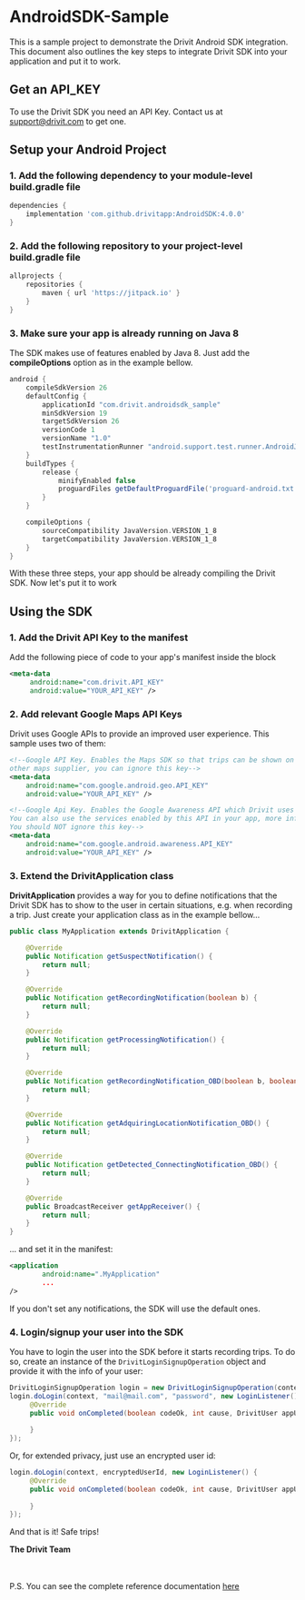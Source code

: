 # AndroidSDK-Sample

This is a sample project to demonstrate the Drivit Android SDK integration. This document also outlines the key steps to integrate Drivit SDK into your application and put it to work.

## Get an API_KEY
To use the Drivit SDK you need an API Key. Contact us at support@drivit.com to get one. 

## Setup your Android Project
### 1. Add the following dependency to your module-level build.gradle file
```gradle
dependencies {
    implementation 'com.github.drivitapp:AndroidSDK:4.0.0'
}

```
### 2. Add the following repository to your project-level build.gradle file
```gradle
allprojects {
    repositories {
        maven { url 'https://jitpack.io' }
    }
}
```
### 3. Make sure your app is already running on Java 8
The SDK makes use of features enabled by Java 8. Just add the **compileOptions** option as in the example bellow.
```gradle
android {
    compileSdkVersion 26
    defaultConfig {
        applicationId "com.drivit.androidsdk_sample"
        minSdkVersion 19
        targetSdkVersion 26
        versionCode 1
        versionName "1.0"
        testInstrumentationRunner "android.support.test.runner.AndroidJUnitRunner"
    }
    buildTypes {
        release {
            minifyEnabled false
            proguardFiles getDefaultProguardFile('proguard-android.txt'), 'proguard-rules.pro'
        }
    }

    compileOptions {
        sourceCompatibility JavaVersion.VERSION_1_8
        targetCompatibility JavaVersion.VERSION_1_8
    }
}
```

With these three steps, your app should be already compiling the Drivit SDK. Now let's put it to work

## Using the SDK
### 1. Add the Drivit API Key to the manifest
Add the following piece of code to your app's manifest inside the **<application/>** block
```xml
<meta-data
     android:name="com.drivit.API_KEY"
     android:value="YOUR_API_KEY" />
 ```

### 2. Add relevant Google Maps API Keys
Drivit uses Google APIs to provide an improved user experience. This sample uses two of them:
```xml
<!--Google API Key. Enables the Maps SDK so that trips can be shown on a map. If you choose
other maps supplier, you can ignore this key-->
<meta-data
    android:name="com.google.android.geo.API_KEY"
    android:value="YOUR_API_KEY" />

<!--Google Api Key. Enables the Google Awareness API which Drivit uses in its inner workings.
You can also use the services enabled by this API in your app, more info here: https://developers.google.com/awareness/overview
You should NOT ignore this key-->
<meta-data
    android:name="com.google.android.awareness.API_KEY"
    android:value="YOUR_API_KEY" />
```


### 3. Extend the DrivitApplication class
**DrivitApplication** provides a way for you to define notifications that the Drivit SDK has to show to the user in certain situations, e.g. when recording a trip. Just create your application class as in the example bellow...
```java
public class MyApplication extends DrivitApplication {

    @Override
    public Notification getSuspectNotification() {
        return null;
    }

    @Override
    public Notification getRecordingNotification(boolean b) {
        return null;
    }

    @Override
    public Notification getProcessingNotification() {
        return null;
    }

    @Override
    public Notification getRecordingNotification_OBD(boolean b, boolean b1) {
        return null;
    }

    @Override
    public Notification getAdquiringLocationNotification_OBD() {
        return null;
    }

    @Override
    public Notification getDetected_ConnectingNotification_OBD() {
        return null;
    }

    @Override
    public BroadcastReceiver getAppReceiver() {
        return null;
    }
}
 ```
... and set it in the manifest:
```xml
<application
        android:name=".MyApplication"
        ...
/>
```
If you don't set any notifications, the SDK will use the default ones.
### 4. Login/signup your user into the SDK
You have to login the user into the SDK before it starts recording trips. 
To do so, create an instance of the ```DrivitLoginSignupOperation``` object and 
provide it with the info of your user:

```java
DrivitLoginSignupOperation login = new DrivitLoginSignupOperation(context);
login.doLogin(context, "mail@mail.com", "password", new LoginListener() {
     @Override
     public void onCompleted(boolean codeOk, int cause, DrivitUser appUser) {
          
     }
});
```

Or, for extended privacy, just use an encrypted user id:
```java
login.doLogin(context, encryptedUserId, new LoginListener() {
     @Override
     public void onCompleted(boolean codeOk, int cause, DrivitUser appUser) {
          
     }
});
```

And that is it! Safe trips!

**The Drivit Team**

<br/><br/>P.S. You can see the complete reference documentation [here](https://jitpack.io/com/github/drivitapp/AndroidSDK/4.0.0/javadoc/)
